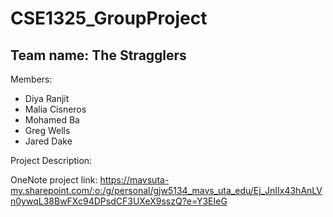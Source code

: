 # CSE1325_GroupProject
## Team name: The Stragglers

Members: 
* Diya Ranjit
* Malia Cisneros
* Mohamed Ba
* Greg Wells
* Jared Dake

Project Description:

OneNote project link: https://mavsuta-my.sharepoint.com/:o:/g/personal/gjw5134_mavs_uta_edu/Ej_JnIIx43hAnLVn0ywqL38BwFXc94DPsdCF3UXeX9sszQ?e=Y3EIeG
